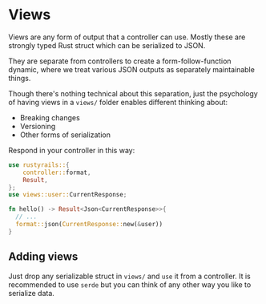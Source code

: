# Views

Views are any form of output that a controller can use. Mostly these are strongly typed Rust struct which can be serialized to JSON.

They are separate from controllers to create a form-follow-function dynamic, where we treat various JSON outputs as separately maintainable things. 


Though there's nothing technical about this separation, just the psychology of having views in a `views/` folder enables different thinking about:

* Breaking changes
* Versioning
* Other forms of serialization

Respond in your controller in this way:

```rust
use rustyrails::{
    controller::format,
    Result,
};
use views::user::CurrentResponse;

fn hello() -> Result<Json<CurrentResponse>>{
  // ...
  format::json(CurrentResponse::new(&user))
}
```
## Adding views

Just drop any serializable struct in `views/` and `use` it from a controller. It is recommended to use `serde` but you can think of any other way you like to serialize data.



